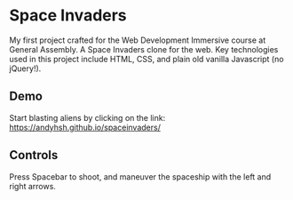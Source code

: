 # Space Invaders

My first project crafted for the Web Development Immersive course at General Assembly. A Space Invaders clone for the web. Key technologies used in this project include HTML, CSS, and plain old vanilla Javascript (no jQuery!).

## Demo

Start blasting aliens by clicking on the link:
https://andyhsh.github.io/spaceinvaders/

## Controls

Press Spacebar to shoot, and maneuver the spaceship with the left and right arrows.
